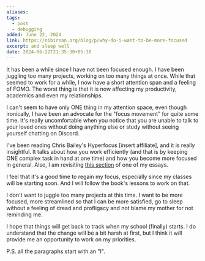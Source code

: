 ```yaml
---
aliases: 
tags:
  - post
  - debugging
added: June 22, 2024
link: https://nibirsan.org/blog/p/why-do-i-want-to-be-more-focused
excerpt: and sleep well
date: 2024-06-22T21:35:30+05:30
---
```

It has been a while since I have not been focused enough. I have been juggling too many projects, working on too many things at once. While that seemed to work for a while, I now have a short attention span and a feeling of FOMO. The worst thing is that it is now affecting my productivity, academics and even my relationships.

I can't seem to have only ONE thing in my attention space, even though ironically, I have been an advocate for the "focus movement" for quite some time. It's really uncomfortable when you notice that you are unable to talk to your loved ones without doing anything else or study without seeing yourself chatting on Discord. 

I've been reading Chris Bailey's Hyperfocus [insert affiliate], and it is really insightful. It talks about how you work efficiently (and that is by keeping ONE complex task in hand at one time) and how you become more focused in general. Also, I am revisiting [this section](https://visionoflife.substack.com/i/144590780/not-being-focused-enough) of one of my essays.

I feel that it's a good time to regain my focus, especially since my classes will be starting soon. And I will follow the book's lessons to work on that. 

I don't want to juggle too many projects at this time. I want to be more focused, more streamlined so that I can be more satisfied, go to sleep without a feeling of dread and profligacy and not blame my mother for not reminding me.

I hope that things will get back to track when my school (finally) starts. I do understand that the change will be a bit harsh at first, but I think it will provide me an opportunity to work on my priorities.

P.S. all the paragraphs start with an "I".